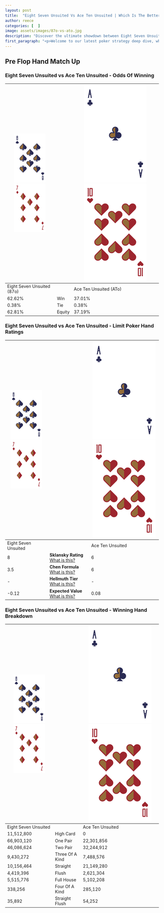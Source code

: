 ```yaml
---
layout: post
title:  "Eight Seven Unsuited Vs Ace Ten Unsuited | Which Is The Better Hand In Poker? A Complete Guide"
author: reece
categories: [  ]
image: assets/images/87o-vs-ato.jpg
description: "Discover the ultimate showdown between Eight Seven Unsuited and Ace Ten Unsuited in poker! Uncover the odds, strategies, and scenarios where one hand triumphs over the other. Get ready to up your poker game with this thrilling analysis."
first_paragraph: "<p>Welcome to our latest poker strategy deep dive, where we're pitting two distinct hands against each other in a high-stakes showdown: Eight Seven Unsuited vs Ace Ten Unsuited.</p><p>In the dynamic world of poker, every decision counts, and knowing which hand holds the upper hand is key to your success at the table.</p><p>In this article, we'll dissect these two hands, explore the scenarios where one dominates the other, and equip you with the knowledge to make strategic choices that can tip the odds in your favor.</p><p>Get ready to unravel the intriguing dynamics of these poker hands and elevate your game to new heights.</p>"
---
```




[comment]: # (sp0)

## Pre Flop Hand Match Up

<div class="table hand-ratings" markdown="1"> 



### Eight Seven Unsuited vs Ace Ten Unsuited - Odds Of Winning


    
| ![image info](assets/images/hand1/8.png) ![image info](assets/images/hand1/7o.png) |  | ![image info](assets/images/hand2/A.png) ![image info](assets/images/hand2/To.png) |
| -------- | -------- | -------- |
| Eight Seven Unsuited (87o) |  | Ace Ten Unsuited (ATo) |
| 62.62% | Win | 37.01% |
| 0.38% | Tie | 0.38% |
| 62.81% | Equity | 37.19% |




[comment]: # (sp1)



### Eight Seven Unsuited vs Ace Ten Unsuited - Limit Poker Hand Ratings


    
| ![image info](assets/images/hand1/8.png) ![image info](assets/images/hand1/7o.png) |  | ![image info](assets/images/hand2/A.png) ![image info](assets/images/hand2/To.png) |
| -------- | -------- | -------- |
| Eight Seven Unsuited |  | Ace Ten Unsuited |
| 8 | **Sklansky Rating** [What is this?](/sklansky-rating-explained) | 6 |
| 3.5 | **Chen Formula** [What is this?](/chen-formula-explained) | 6 |
| - | **Hellmuth Tier** [What is this?](/Hellmuth-tier-explained) | - |
| -0.12 | **Expected Value** [What is this?](/expected-value-explained) | 0.08 |




[comment]: # (sp2)



### Eight Seven Unsuited vs Ace Ten Unsuited - Winning Hand Breakdown


    
| ![image info](assets/images/hand1/8.png) ![image info](assets/images/hand1/7o.png) |  | ![image info](assets/images/hand2/A.png) ![image info](assets/images/hand2/To.png) |
| -------- | -------- | -------- |
| Eight Seven Unsuited |  | Ace Ten Unsuited |
| 11,512,800 | High Card | 0 |
| 66,903,120 | One Pair | 22,301,856 |
| 46,086,624 | Two Pair | 32,244,912 |
| 9,430,272 | Three Of A Kind | 7,488,576 |
| 10,156,464 | Straight | 21,149,280 |
| 4,419,396 | Flush | 2,621,304 |
| 5,515,776 | Full House | 5,102,208 |
| 338,256 | Four Of A Kind | 285,120 |
| 35,892 | Straight Flush | 54,252 |




[comment]: # (sp3)



</div>

[comment]: # (sp4)



[comment]: # (sp5)

